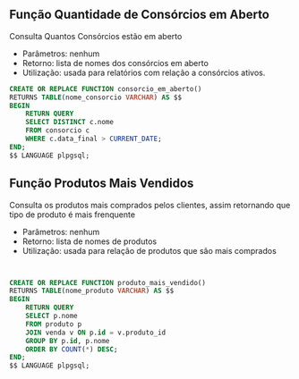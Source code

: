 ## Função Quantidade de Consórcios em Aberto

Consulta Quantos Consórcios estão em aberto

- Parâmetros: nenhum
- Retorno: lista de nomes dos consórcios em aberto
- Utilização: usada para relatórios com relação a consórcios ativos.

```sql
CREATE OR REPLACE FUNCTION consorcio_em_aberto()
RETURNS TABLE(nome_consorcio VARCHAR) AS $$
BEGIN
    RETURN QUERY
    SELECT DISTINCT c.nome
    FROM consorcio c
    WHERE c.data_final > CURRENT_DATE;
END;
$$ LANGUAGE plpgsql;

```

## Função Produtos Mais Vendidos

Consulta os produtos mais comprados pelos clientes, assim retornando que tipo de produto é mais frenquente

- Parâmetros: nenhum
- Retorno: lista de nomes de produtos
- Utilização: usada para relação de produtos que são mais comprados

```sql


CREATE OR REPLACE FUNCTION produto_mais_vendido()
RETURNS TABLE(nome_produto VARCHAR) AS $$
BEGIN
    RETURN QUERY
    SELECT p.nome
    FROM produto p
    JOIN venda v ON p.id = v.produto_id
    GROUP BY p.id, p.nome
    ORDER BY COUNT(*) DESC;
END;
$$ LANGUAGE plpgsql;

```
